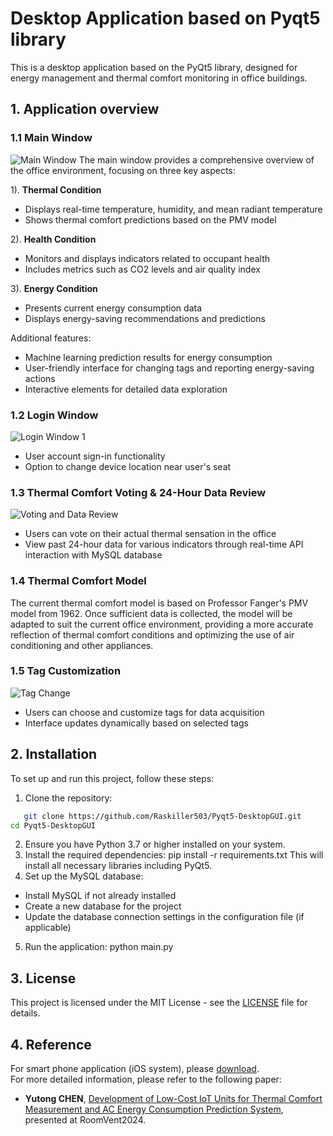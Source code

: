 # Desktop Application based on Pyqt5 library

This is a desktop application based on the PyQt5 library, designed for energy management and thermal comfort monitoring in office buildings.

## 1. Application overview

### 1.1 Main Window
![Main Window](Image/2.png)
The main window provides a comprehensive overview of the office environment, focusing on three key aspects:

1). **Thermal Condition**
   - Displays real-time temperature, humidity, and mean radiant temperature
   - Shows thermal comfort predictions based on the PMV model

2). **Health Condition**
   - Monitors and displays indicators related to occupant health
   - Includes metrics such as CO2 levels and air quality index

3). **Energy Condition**
   - Presents current energy consumption data
   - Displays energy-saving recommendations and predictions

Additional features:
- Machine learning prediction results for energy consumption
- User-friendly interface for changing tags and reporting energy-saving actions
- Interactive elements for detailed data exploration

### 1.2 Login Window
![Login Window 1](Image/00.png)
- User account sign-in functionality
- Option to change device location near user's seat

### 1.3 Thermal Comfort Voting & 24-Hour Data Review
![Voting and Data Review](Image/v.png)
- Users can vote on their actual thermal sensation in the office
- View past 24-hour data for various indicators through real-time API interaction with MySQL database

### 1.4 Thermal Comfort Model
The current thermal comfort model is based on Professor Fanger's PMV model from 1962. Once sufficient data is collected, the model will be adapted to suit the current office environment, providing a more accurate reflection of thermal comfort conditions and optimizing the use of air conditioning and other appliances.

### 1.5 Tag Customization
![Tag Change](Image/tag2.png)
- Users can choose and customize tags for data acquisition
- Interface updates dynamically based on selected tags

## 2. Installation

To set up and run this project, follow these steps:

1. Clone the repository:
```bash
   git clone https://github.com/Raskiller503/Pyqt5-DesktopGUI.git
cd Pyqt5-DesktopGUI
```
2. Ensure you have Python 3.7 or higher installed on your system.
3. Install the required dependencies:
pip install -r requirements.txt
This will install all necessary libraries including PyQt5.
4. Set up the MySQL database:
- Install MySQL if not already installed
- Create a new database for the project
- Update the database connection settings in the configuration file (if applicable)

5. Run the application:
python main.py

## 3. License
This project is licensed under the MIT License - see the [LICENSE](LICENSE) file for details.

## 4. Reference
For smart phone application (iOS system), please [download](https://apps.apple.com/jp/app/bi-tech/id6451035366). \
For more detailed information, please refer to the following paper:
- __Yutong CHEN__,
[Development of Low-Cost IoT Units for Thermal Comfort Measurement and AC Energy Consumption Prediction System](https://kth-my.sharepoint.com/personal/torunw_ug_kth_se/_layouts/15/onedrive.aspx?ga=1&id=%2Fpersonal%2Ftorunw%5Fug%5Fkth%5Fse%2FDocuments%2Fbox%5Ffiles%2FRoomVent%2FRoomVent%5F2024%5FProceedings%2F240425%201400a%20Session%2026%20IC%20Thermal%20comfort%201%2FPrint%20439%20Final%2Epdf&parent=%2Fpersonal%2Ftorunw%5Fug%5Fkth%5Fse%2FDocuments%2Fbox%5Ffiles%2FRoomVent%2FRoomVent%5F2024%5FProceedings%2F240425%201400a%20Session%2026%20IC%20Thermal%20comfort%201![image](https://github.com/user-attachments/assets/537ab711-703e-4c39-b811-ccc46ccde782)
), presented at RoomVent2024.
